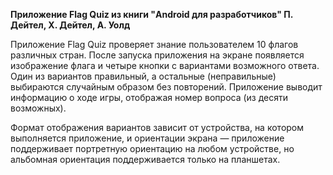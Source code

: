 <b>Приложение Flag Quiz из книги "Android для разработчиков" П. Дейтел, Х. Дейтел, А. Уолд</b>

Приложение Flag Quiz проверяет знание пользователем 10 флагов различных стран. 
После запуска приложения на экране появляется изображение флага и четыре кнопки с вариантами возможного ответа. 
Один из вариантов правильный, а остальные (неправильные) выбираются случайным образом без повторений. 
Приложение выводит информацию о ходе игры, отображая номер вопроса (из десяти возможных).

Формат отображения вариантов зависит от устройства, на котором выполняется приложение, и ориентации экрана — 
приложение поддерживает портретную ориентацию на любом устройстве, но альбомная ориентация поддерживается только на планшетах.

